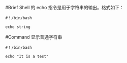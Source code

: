 #Brief
Shell 的 echo 指令是用于字符串的输出。格式如下：

```shell
#！/bin/bash

echo string
```

#Command
显示普通字符串

```shell
#！/bin/bash

echo "It is a test"
```
